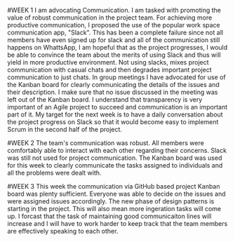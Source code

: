#WEEK 1 I am advocating Communication. I am tasked with promoting the value of robust communication in the project team. For achieving more productive communication, I proposed the use of the popular work space communication app, "Slack". This has been a complete failure since not all members have even signed up for slack and all of the communication still happens on WhattsApp, I am hopeful that as the project progresses, I would be able to convince the team about the merits of using Slack and thus will yield in more productive environment. Not using slacks, mixes project communication with casual chats and then degrades important project communication to just chats. In group meetings I have advocated for use of the Kanban board for clearly communicating the details of the issues and their description. I make sure that no issue discussed in the meeting was left out of the Kanban board. I understand that transparency is very important of an Agile project to succeed and communication is an important part of it. My target for the next week is to have a daily conversation about the project progress on Slack so that it would become easy to implement Scrum in the second half of the project.

#WEEK 2 The team's communication was robust. All members were comfortably able to interact with each other regarding their concerns. Slack was still not used for project communication. The Kanban board was used for this week to clearly communicate the tasks assigned to individuals and all the problems were dealt with.

#WEEK 3 This week the communication via GitHub based project Kanban board was plenty sufficient. Everyone was able to decide on the issues and were assigned issues accordingly. The new phase of design patterns is starting in the project. This will also mean more ingeration tasks will come up. I forcast that the task of maintaining good communicaiton lines will increase and I will have to work harder to keep track that the team members are effectively speaking to each other.